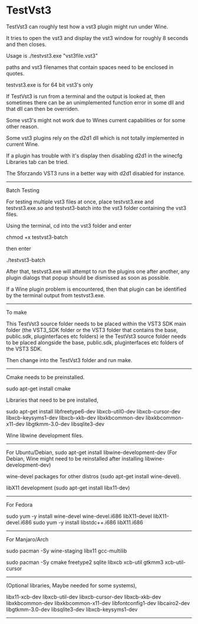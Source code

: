 # TestVst3

TestVst3 can roughly test how a vst3 plugin might run under Wine.

It tries to open the vst3 and display the vst3 window for roughly 8 seconds and then closes.

Usage is ./testvst3.exe "vst3file.vst3"

paths and vst3 filenames that contain spaces need to be enclosed in quotes.

testvst3.exe is for 64 bit vst3's only

If TestVst3 is run from a terminal and the output is looked at, then sometimes there can be an unimplemented function error in some dll and that dll can then be overriden.

Some vst3's might not work due to Wines current capabilities or for some other reason.

Some vst3 plugins rely on the d2d1 dll which is not totally implemented in current Wine.

If a plugin has trouble with it's display then disabling d2d1 in the winecfg Libraries tab can be tried.

The Sforzando VST3 runs in a better way with d2d1 disabled for instance.

-----

Batch Testing

For testing multiple vst3 files at once, place testvst3.exe and testvst3.exe.so and testvst3-batch into the vst3 folder containing the vst3 files.

Using the terminal, cd into the vst3 folder and enter

chmod +x testvst3-batch

then enter

./testvst3-batch

After that, testvst3.exe will attempt to run the plugins one after another, any plugin dialogs that popup should be dismissed as soon as possible.

If a Wine plugin problem is encountered, then that plugin can be identified by the terminal output from testvst3.exe.

------

To make

This TestVst3 source folder needs to be placed within the VST3 SDK main folder (the VST3_SDK folder or the VST3 folder that contains the base, public.sdk, pluginterfaces etc folders) ie the TestVst3 source folder needs to be placed alongside the base, public.sdk, pluginterfaces etc folders of the VST3 SDK.

Then change into the TestVst3 folder and run make.

------

Cmake needs to be preinstalled.

sudo apt-get install cmake

Libraries that need to be pre installed, 

sudo apt-get install libfreetype6-dev libxcb-util0-dev libxcb-cursor-dev libxcb-keysyms1-dev libxcb-xkb-dev libxkbcommon-dev libxkbcommon-x11-dev libgtkmm-3.0-dev libsqlite3-dev

Wine libwine development files.

------

For Ubuntu/Debian, sudo apt-get install libwine-development-dev (For Debian, Wine might need to be reinstalled after installing libwine-development-dev)

wine-devel packages for other distros (sudo apt-get install wine-devel).

libX11 development (sudo apt-get install libx11-dev)

------

For Fedora 

sudo yum -y install wine-devel wine-devel.i686 libX11-devel libX11-devel.i686
sudo yum -y install libstdc++.i686 libX11.i686

------

For Manjaro/Arch

sudo pacman -Sy wine-staging libx11 gcc-multilib

sudo pacman -Sy cmake freetype2 sqlite libxcb xcb-util gtkmm3 xcb-util-cursor

------

(Optional libraries, Maybe needed for some systems),

libx11-xcb-dev
libxcb-util-dev
libxcb-cursor-dev
libxcb-xkb-dev
libxkbcommon-dev
libxkbcommon-x11-dev
libfontconfig1-dev
libcairo2-dev
libgtkmm-3.0-dev
libsqlite3-dev
libxcb-keysyms1-dev

-------

